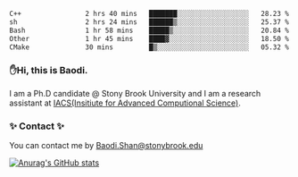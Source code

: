 <!--START_SECTION:waka-->

```txt
C++                2 hrs 40 mins   ███████░░░░░░░░░░░░░░░░░░   28.23 %
sh                 2 hrs 24 mins   ██████▒░░░░░░░░░░░░░░░░░░   25.37 %
Bash               1 hr 58 mins    █████▒░░░░░░░░░░░░░░░░░░░   20.84 %
Other              1 hr 45 mins    ████▓░░░░░░░░░░░░░░░░░░░░   18.50 %
CMake              30 mins         █▒░░░░░░░░░░░░░░░░░░░░░░░   05.32 %
```

<!--END_SECTION:waka-->

### ✋Hi, this is Baodi. 

I am a Ph.D candidate @ Stony Brook University and I am a research assistant at [IACS(Insitiute for Advanced Computional Science)](https://iacs.stonybrook.edu/).

### ✨ Contact ✨

You can contact me by [Baodi.Shan@stonybrook.edu](mailto:Baodi.Shan@stonybrook.edu)

[![Anurag's GitHub stats](https://github-readme-stats.vercel.app/api?username=lwshanbd&theme=jolly&show_icons=true&count_private=true&include_all_commits=true)](https://github.com/anuraghazra/github-readme-stats)



<!--
**lwshanbd/lwshanbd** is a ✨ _special_ ✨ repository because its `README.md` (this file) appears on your GitHub profile.

Here are some ideas to get you started:

- 🔭 I’m currently working on ...
- 🌱 I’m currently learning ...
- 👯 I’m looking to collaborate on ...
- 🤔 I’m looking for help with ...
- 💬 Ask me about ...
- 📫 How to reach me: ...
- 😄 Pronouns: ...
- ⚡ Fun fact: ...
-->
